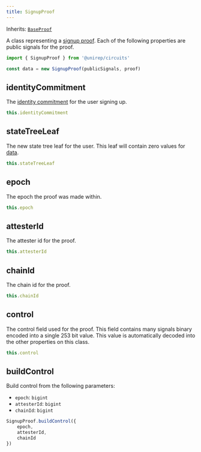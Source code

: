 ```yaml
---
title: SignupProof
---
```


Inherits: [`BaseProof`](base-proof)

A class representing a [signup proof](circuits#signup-proof). Each of the following properties are public signals for the proof.

```ts
import { SignupProof } from '@unirep/circuits'

const data = new SignupProof(publicSignals, proof)
```

## identityCommitment

The [identity commitment](https://semaphore.pse.dev/docs/glossary#identity-commitment) for the user signing up.

```ts
this.identityCommitment
```

## stateTreeLeaf

The new state tree leaf for the user. This leaf will contain zero values for [data](../protocol/data.md).

```ts
this.stateTreeLeaf
```

## epoch

The epoch the proof was made within.

```ts
this.epoch
```

## attesterId

The attester id for the proof.

```ts
this.attesterId
```

## chainId

The chain id for the proof.

```ts
this.chainId
```

## control

The control field used for the proof. This field contains many signals binary encoded into a single 253 bit value. This value is automatically decoded into the other properties on this class.

```ts
this.control
```

## buildControl

Build control from the following parameters:
- `epoch`: `bigint`
- `attesterId`: `bigint`
- `chainId`: `bigint`

```ts
SignupProof.buildControl({
    epoch,
    attesterId,
    chainId
})
```
